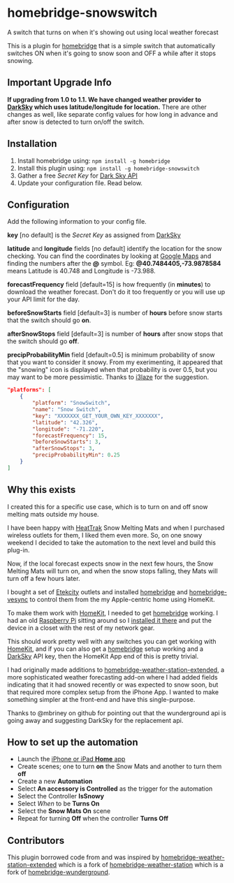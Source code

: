 # homebridge-snowswitch
A switch that turns on when it's showing out using local weather forecast

This is a plugin for [homebridge](https://github.com/nfarina/homebridge) that is a simple switch that automatically switches ON when it's going to snow soon and OFF a while after it stops snowing.

## Important Upgrade Info

**If upgrading from 1.0 to 1.1. We have changed weather provider to [DarkSky](https://darksky.net/dev) which 
uses latitude/longitude for location.**
There are other changes as well, like separate config values for how long in advance and after snow is detected to turn on/off the switch.


## Installation

1. Install homebridge using: `npm install -g homebridge`
2. Install this plugin using: `npm install -g homebridge-snowswitch`
3. Gather a free *Secret Key* for  [Dark Sky API](https://darksky.net/dev)
4. Update your configuration file. Read below.

## Configuration

Add the following information to your config file.

**key** [no default] is the *Secret Key* as assigned from [DarkSky](https://darksky.net/dev)

**latitude** and **longitude** fields [no default] identify the location for the snow checking. You can find the coordinates by looking at [Google Maps](https://maps.google.com/) and finding the numbers after the **@** symbol. Eg: **@40.7484405,-73.9878584** means Latitude is 40.748 and Longitude is -73.988.

**forecastFrequency** field [default=15] is how frequently (in **minutes**) to download the weather forecast. Don't do it too frequently or you will use up your API limit for the day.

**beforeSnowStarts** field [default=3] is number of **hours** before snow starts that the switch should go **on**.

**afterSnowStops** field [default=3] is number of **hours** after snow stops that the switch should go **off**.

**precipProbabilityMin** field [default=0.5] is minimum probability of snow that you want to consider it snowy. From my exerimenting, it appeared that the "snowing" icon is displayed when that probability is over 0.5, but you may want to be more pessimistic. Thanks to [i3laze](https://github.com/i3laze) for the suggestion.



```json
"platforms": [
	{
		"platform": "SnowSwitch",
		"name": "Snow Switch",
		"key": "XXXXXXX_GET_YOUR_OWN_KEY_XXXXXXX",
		"latitude": "42.326",
		"longitude": "-71.220",
		"forecastFrequency": 15,
		"beforeSnowStarts": 3,
		"afterSnowStops": 3,
		"precipProbabilityMin": 0.25
	}
]
```

## Why this exists

I created this for a specific use case, which is to turn on and off snow melting mats outside my house.

I have been happy with [HeatTrak](https://heattrak.com/) Snow Melting Mats and when I purchased wireless outlets for them, I liked them even more. So, on one snowy weekend I decided to take the automation to the next level and build this plug-in.

Now, if the local forecast expects snow in the next few hours, the Snow Melting Mats will turn on, and when the snow stops falling, they Mats will turn off a few hours later.

I bought a set of [Etekcity](https://www.amazon.com/gp/product/B074GVPYPY) outlets and installed [homebridge](https://github.com/nfarina/homebridge) and [homebridge-vesync](https://www.npmjs.com/package/homebridge-vesync) to control them from the my Apple-centric home using HomeKit.

To make them work with [HomeKit](https://www.apple.com/ios/home/), I needed to get [homebridge](https://www.npmjs.com/package/homebridge) working. I had an old [Raspberry Pi](https://www.raspberrypi.org/) sitting around so I [installed it there](https://github.com/nfarina/homebridge/wiki/Running-HomeBridge-on-a-Raspberry-Pi) and put the device in a closet with the rest of my network gear. 

This should work pretty well with any switches you can get working with [HomeKit](https://www.apple.com/ios/home/), and if you can also get a [homebridge](https://www.npmjs.com/package/homebridge) setup working and a [DarkSky](https://darksky.net/dev) API key, then the HomeKit App end of this is pretty trivial. 

I had originally made additions to [homebridge-weather-station-extended](https://github.com/naofireblade/homebridge-weather-station-extended), a more sophisticated weather forecasting add-on where I had added fields indicating that it had snowed recently or was expected to snow soon, but that required more complex setup from the iPhone App. I wanted to make something simpler at the front-end and have this single-purpose.

Thanks to @mbriney on github for pointing out that the wunderground api is going away and suggesting DarkSky for the replacement api.

## How to set up the automation

- Launch the [iPhone or iPad **Home** app](https://support.apple.com/en-us/HT204893)
- Create scenes; one to turn **on** the Snow Mats and another to turn them **off**
- Create a new **Automation**
- Select **An accessory is Controlled** as the trigger for the automation
- Select the Controller **IsSnowy**
- Select *When* to be **Turns On**
- Select the **Snow Mats On** scene
- Repeat for turning **Off** when the controller **Turns Off**


## Contributors

This plugin borrowed code from and was inspired by [homebridge-weather-station-extended](https://github.com/naofireblade/homebridge-weather-station-extended) which is a fork of [homebridge-weather-station](https://github.com/kcharwood/homebridge-weather-station) which is a fork of [homebridge-wunderground](https://www.npmjs.com/package/homebridge-wunderground).

